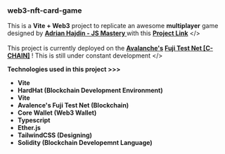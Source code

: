 <h3>web3-nft-card-game</h3>

This is a <b>Vite + Web3</b> project to replicate an awesome <b>multiplayer</b> game designed by <b><a href="https://github.com/adrianhajdin">Adrian Hajdin - JS Mastery
</a></b> with this <b><a href="https://github.com/adrianhajdin/project_web3_battle_game">Project Link</a></b> </>
<br />
<br />
This project is currently deployed on the <b><a href="https://www.avax.network/">Avalanche's</a> <a href="https://docs.avax.network/quickstart/fuji-workflow">Fuji Test Net [C-CHAIN]</a></b> !
This is still under constant development </>
<br />

<b>Technologies used in this project >>></b>
<br />
<b>

<ul>
    <li>Vite</li>
    <li>HardHat (Blockchain Development Environment)</li>
    <li>Vite</li>
    <li>Avalence's Fuji Test Net (Blockchain)</li>
    <li>Core Wallet (Web3 Wallet)</li>
    <li>Typescript</li>
    <li>Ether.js</li>
    <li>TailwindCSS (Designing)</li>
    <li>Solidity (Blockchain Developemnt Language)</li>
</ul>
</b>
